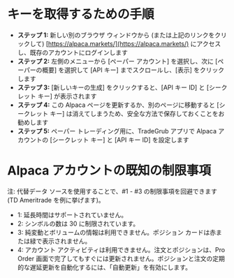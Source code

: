 # **キーを取得するための手順**
- **ステップ 1:** 新しい別のブラウザ ウィンドウから (または上記のリンクをクリックして) [https://alpaca.markets/](https://alpaca.markets/) にアクセスし、既存のアカウントにログインします
- **ステップ 2:** 左側のメニューから [ペーパー アカウント] を選択し、次に [ペーパーの概要] を選択して [API キー] までスクロールし、[表示] をクリックします
- **ステップ 3:** [新しいキーの生成] をクリックすると、[API キー ID] と [シークレット キー] が表示されます
- **ステップ 4:** この Alpaca ページを更新するか、別のページに移動すると [シークレット キー] は消えてしまうため、安全な方法で保存しておくことをお勧めします
- **ステップ 5:** ペーパー トレーディング用に、TradeGrub アプリで Alpaca アカウントの [シークレット キー] と [API キー ID] を設定します

# Alpaca アカウントの既知の制限事項
注: 代替データ ソースを使用することで、#1 - #3 の制限事項を回避できます(TD Ameritrade を例に挙げます)。
- 1: 延長時間はサポートされていません。
- 2: シンボルの数は 30 に制限されています。
- 3: 純変動とボリュームの情報は利用できません。ポジション カードは赤または緑で表示されません。
- 4: アカウント アクティビティは利用できません。注文とポジションは、Pro Order 画面で完了してもすぐには更新されません。ポジションと注文の定期的な遅延更新を自動化するには、「自動更新」を有効にします。

